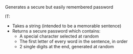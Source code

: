 Generates a secure but easily remembered password

IT:
* Takes a string (intended to be a memorable sentence)
* Returns a secure password which contains:
  * A special character selected at random
  * The first letter of every word in the sentence, in order
  * 2 single digits at the end, generated at random
